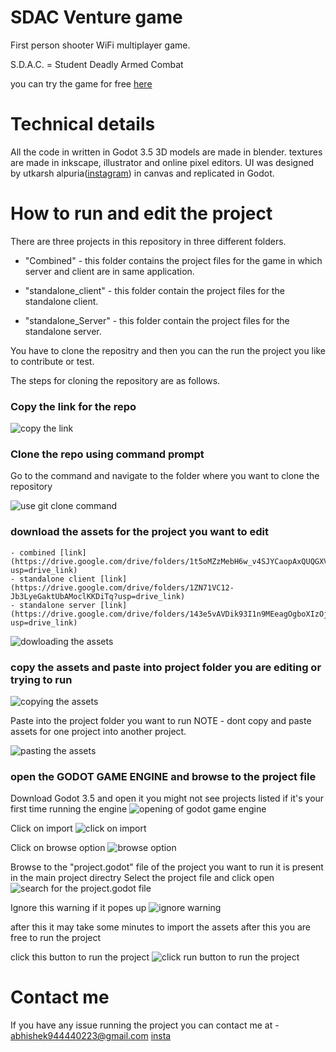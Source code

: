 # SDAC Venture game
First person shooter WiFi multiplayer game.

S.D.A.C. = Student Deadly Armed Combat


you can try the game for free [here](https://kridakriations.itch.io/sdac-venture)

# Technical details

All the code in written in Godot 3.5
3D models are made in blender.
textures are made in inkscape, illustrator and online pixel editors.
UI was designed by utkarsh alpuria([instagram](https://www.instagram.com/utkarsh_alpuria/)) in canvas and replicated in Godot.

# How to run and edit the project

There are three projects in this repository in three different folders.

 - "Combined" - this folder contains the project files for the game in which server and client are in same application. 

 - "standalone_client" - this folder contain the project files for the standalone client.

 - "standalone_Server" - this folder contain the project files for the standalone server.

You have to clone the repositry and then you can the run the project you like to contribute or test.

The steps for cloning the repository are as follows.

### Copy the link for the repo
![copy the link](./instruction_images/link_for_Repo.png)

### Clone the repo using command prompt
Go to the command and navigate to the folder where you want to clone the repository

![use git clone command](./instruction_images/clonning_repo.png)

### download the assets for the project you want to edit
    - combined [link](https://drive.google.com/drive/folders/1t5oMZzMebH6w_v4SJYCaopAxQUQGXVGx?usp=drive_link)
    - standalone client [link](https://drive.google.com/drive/folders/1ZN71VC12-Jb3LyeGaktUbAMoclKKDiTq?usp=drive_link)
    - standalone server [link](https://drive.google.com/drive/folders/143e5vAVDik93I1n9MEeagOgboXIzOjVP?usp=drive_link)

![dowloading the assets](instruction_images/combined/downloading_the_assets.png)    

### copy the assets and paste into project folder you are editing or trying to run

![copying the assets](instruction_images/combined/copying_the_assets.png)

Paste into the project folder you want to run
NOTE - dont copy and paste assets for one project into another project.

![pasting the assets](instruction_images/combined/pasting_the_assets.png)

### open the GODOT GAME ENGINE and browse to the project file
Download Godot 3.5 and open it 
you might not see projects listed if it's your first time running the engine
![opening of godot game engine](instruction_images/open_godot.png)

Click on import
![click on import](instruction_images/click_import.png)

Click on browse option
![browse option](instruction_images/click_on_browse.png)

Browse to the "project.godot" file of the project you want to run it is present in the main project directry
Select the project file and click open
![search for the project.godot file](instruction_images/combined/choose_the_project_file.png)

Ignore this warning if it popes up
![ignore warning](instruction_images/combined/ignore_the_warning.png)

after this it may take some minutes to import the assets after this you are free to run the project

click this button to run the project
![click run button to run the project](instruction_images/combined/click_button_to_run_project.png)

# Contact me 
If you have any issue running the project you can contact me at - abhishek944440223@gmail.com
[insta](https://www.instagram.com/abhishek01.exe/)
